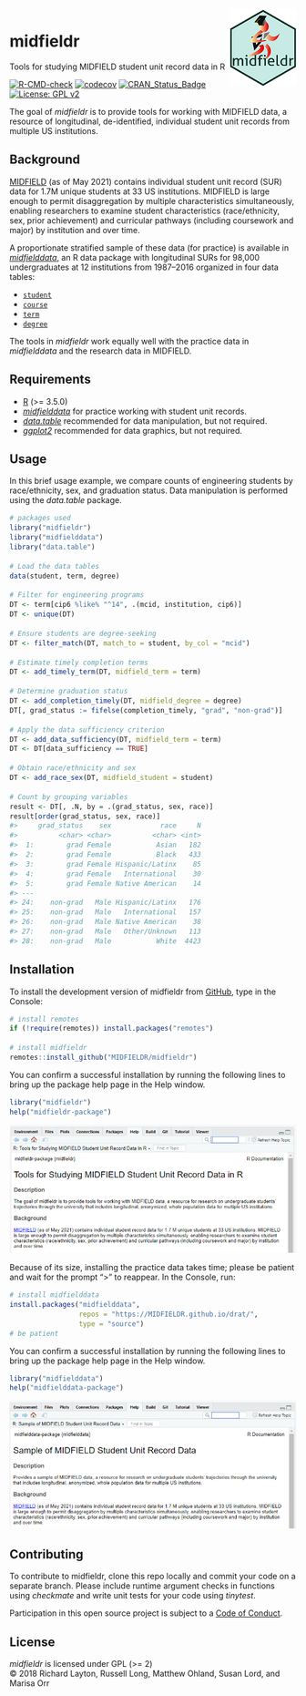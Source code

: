 
<!-- README.md is generated from README.Rmd. Please edit that file -->

<img src="man/figures/logo-smaller.png" align="right"/>

# midfieldr

Tools for studying MIDFIELD student unit record data in R

<!-- badges: start -->

[![R-CMD-check](https://github.com/MIDFIELDR/midfieldr/workflows/R-CMD-check/badge.svg)](https://github.com/MIDFIELDR/midfieldr/actions)
[![codecov](https://codecov.io/gh/MIDFIELDR/midfieldr/branch/main/graph/badge.svg?token=KcuCzBkLBP)](https://codecov.io/gh/MIDFIELDR/midfieldr)
[![CRAN_Status_Badge](http://www.r-pkg.org/badges/version/midfieldr)](http://cran.r-project.org/package=midfieldr)
[![License: GPL
v2](https://img.shields.io/badge/License-GPL%20v2-blue.svg)](https://www.gnu.org/licenses/old-licenses/gpl-2.0.en.html)
<!-- badges: end -->

The goal of *midfieldr* is to provide tools for working with MIDFIELD
data, a resource of longitudinal, de-identified, individual student unit
records from multiple US institutions.

## Background

[MIDFIELD](https://engineering.purdue.edu/MIDFIELD) (as of May 2021)
contains individual student unit record (SUR) data for 1.7M unique
students at 33 US institutions. MIDFIELD is large enough to permit
disaggregation by multiple characteristics simultaneously, enabling
researchers to examine student characteristics (race/ethnicity, sex,
prior achievement) and curricular pathways (including coursework and
major) by institution and over time.

A proportionate stratified sample of these data (for practice) is
available in
[*midfielddata*](https://midfieldr.github.io/midfielddata/), an R data
package with longitudinal SURs for 98,000 undergraduates at 12
institutions from 1987–2016 organized in four data tables:

-   [`student`](https://midfieldr.github.io/midfielddata/reference/student.html)  
-   [`course`](https://midfieldr.github.io/midfielddata/reference/course.html)
-   [`term`](https://midfieldr.github.io/midfielddata/reference/term.html)
-   [`degree`](https://midfieldr.github.io/midfielddata/reference/degree.html)

The tools in *midfieldr* work equally well with the practice data in
*midfielddata* and the research data in MIDFIELD.

## Requirements

-   [R](https://www.r-project.org/) (>= 3.5.0)
-   [*midfielddata*](https://midfieldr.github.io/midfielddata/) for
    practice working with student unit records.
-   [*data.table*](https://rdatatable.gitlab.io/data.table/) recommended
    for data manipulation, but not required.  
-   [*ggplot2*](https://ggplot2.tidyverse.org/) recommended for data
    graphics, but not required.

## Usage

In this brief usage example, we compare counts of engineering students
by race/ethnicity, sex, and graduation status. Data manipulation is
performed using the *data.table* package.

``` r
# packages used 
library("midfieldr")
library("midfielddata")
library("data.table")

# Load the data tables
data(student, term, degree)

# Filter for engineering programs 
DT <- term[cip6 %like% "^14", .(mcid, institution, cip6)]
DT <- unique(DT)

# Ensure students are degree-seeking 
DT <- filter_match(DT, match_to = student, by_col = "mcid")

# Estimate timely completion terms 
DT <- add_timely_term(DT, midfield_term = term)

# Determine graduation status  
DT <- add_completion_timely(DT, midfield_degree = degree)
DT[, grad_status := fifelse(completion_timely, "grad", "non-grad")]

# Apply the data sufficiency criterion 
DT <- add_data_sufficiency(DT, midfield_term = term)
DT <- DT[data_sufficiency == TRUE]

# Obtain race/ethnicity and sex
DT <- add_race_sex(DT, midfield_student = student)

# Count by grouping variables
result <- DT[, .N, by = .(grad_status, sex, race)]
result[order(grad_status, sex, race)]
#>     grad_status    sex            race     N
#>          <char> <char>          <char> <int>
#>  1:        grad Female           Asian   182
#>  2:        grad Female           Black   433
#>  3:        grad Female Hispanic/Latinx    85
#>  4:        grad Female   International    30
#>  5:        grad Female Native American    14
#> ---                                         
#> 24:    non-grad   Male Hispanic/Latinx   176
#> 25:    non-grad   Male   International   157
#> 26:    non-grad   Male Native American    38
#> 27:    non-grad   Male   Other/Unknown   113
#> 28:    non-grad   Male           White  4423
```

## Installation

To install the development version of midfieldr from
[GitHub](https://github.com/), type in the Console:

``` r
# install remotes
if (!require(remotes)) install.packages("remotes")

# install midfieldr
remotes::install_github("MIDFIELDR/midfieldr")
```

You can confirm a successful installation by running the following lines
to bring up the package help page in the Help window.

``` r
library("midfieldr")
help("midfieldr-package")
```

![](man/figures/README-midfieldr-help-page-1.png)

Because of its size, installing the practice data takes time; please be
patient and wait for the prompt “\>” to reappear. In the Console, run:

``` r
# install midfielddata  
install.packages("midfielddata", 
                 repos = "https://MIDFIELDR.github.io/drat/", 
                 type = "source")
# be patient
```

You can confirm a successful installation by running the following lines
to bring up the package help page in the Help window.

``` r
library("midfielddata")
help("midfielddata-package")
```

![](man/figures/README-midfielddata-help-page-1.png)

## Contributing

To contribute to midfieldr, clone this repo locally and commit your code
on a separate branch. Please include runtime argument checks in
functions using *checkmate* and write unit tests for your code using
*tinytest*.

Participation in this open source project is subject to a [Code of
Conduct](CONDUCT.html).

## License

*midfieldr* is licensed under GPL (>= 2)  
© 2018 Richard Layton, Russell Long, Matthew Ohland, Susan Lord, and
Marisa Orr
